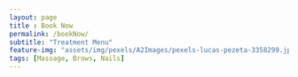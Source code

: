 ```yaml
--- 
layout: page
title : Book Now 
permalink: /bookNow/
subtitle: "Treatment Menu" 
feature-img: "assets/img/pexels/A2Images/pexels-lucas-pezeta-3358299.jpg"
tags: [Massage, Brows, Nails]
---
```



